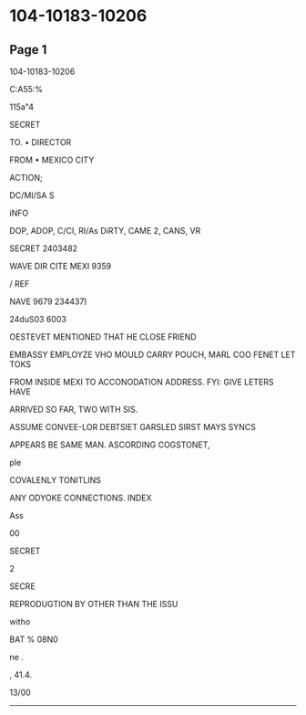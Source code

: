 # 104-10183-10206

## Page 1

104-10183-10206

C:A55:%

115a"4

SECRET

TO. • DIRECTOR

FROM • MEXICO CITY

ACTION;

DC/MI/SA S

iNFO

DOP, ADOP, C/CI, RI/As DiRTY, CAME 2, CANS, VR

SECRET 2403482

WAVE DIR CITE MEXI 9359

/ REF

NAVE 9679 234437)

24duS03 6003

OESTEVET MENTIONED THAT HE CLOSE FRIEND

EMBASSY EMPLOYZE VHO MOULD CARRY POUCH, MARL COO FENET LET TOKS

FROM INSIDE MEXI TO ACCONODATION ADDRESS. FYI: GIVE LETERS HAVE

ARRIVED SO FAR, TWO WITH SIS.

ASSUME CONVEE-LOR DEBTSIET GARSLED SIRST MAYS SYNCS

APPEARS BE SAME MAN. ASCORDING COGSTONET,

ple

COVALENLY TONITLINS

ANY ODYOKE CONNECTIONS. INDEX

Ass

00

SECRET

2

SECRE

REPRODUGTION BY OTHER THAN THE ISSU

witho

BAT % 08N0

ne .

, 41.4.

13/00

---

